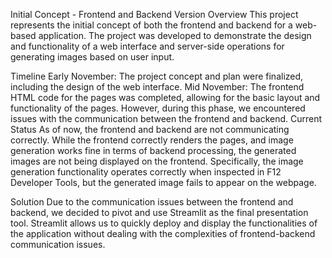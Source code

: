 Initial Concept - Frontend and Backend Version
Overview
This project represents the initial concept of both the frontend and backend for a web-based application. The project was developed to demonstrate the design and functionality of a web interface and server-side operations for generating images based on user input.

Timeline
Early November: The project concept and plan were finalized, including the design of the web interface.
Mid November: The frontend HTML code for the pages was completed, allowing for the basic layout and functionality of the pages. However, during this phase, we encountered issues with the communication between the frontend and backend.
Current Status
As of now, the frontend and backend are not communicating correctly. While the frontend correctly renders the pages, and image generation works fine in terms of backend processing, the generated images are not being displayed on the frontend. Specifically, the image generation functionality operates correctly when inspected in F12 Developer Tools, but the generated image fails to appear on the webpage.

Solution
Due to the communication issues between the frontend and backend, we decided to pivot and use Streamlit as the final presentation tool. Streamlit allows us to quickly deploy and display the functionalities of the application without dealing with the complexities of frontend-backend communication issues.